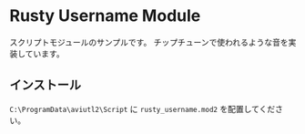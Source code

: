 # Rusty Username Module

スクリプトモジュールのサンプルです。
チップチューンで使われるような音を実装しています。

## インストール

`C:\ProgramData\aviutl2\Script` に `rusty_username.mod2` を配置してください。
